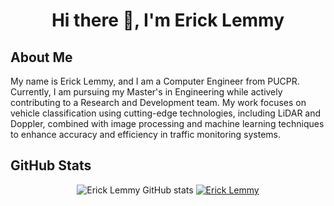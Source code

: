 <div align="center">

# Hi there 👋, I'm Erick Lemmy

</div>

## About Me

My name is Erick Lemmy, and I am a Computer Engineer from PUCPR. Currently, I am pursuing my Master's in Engineering while actively contributing to a Research and Development team. My work focuses on vehicle classification using cutting-edge technologies, including LiDAR and Doppler, combined with image processing and machine learning techniques to enhance accuracy and efficiency in traffic monitoring systems.

## GitHub Stats

<div align="center">

![Erick Lemmy GitHub stats](https://github-readme-stats.vercel.app/api?username=eriklemy&show_icons=true&theme=tokyonight&count_private=true&include_all_commits=true&line_height=20)
[![Erick Lemmy](https://github-readme-stats.vercel.app/api/top-langs/?username=eriklemy&layout=compact&theme=tokyonight&langs_count=6)](https://github.com/anuraghazra/github-readme-stats)

</div>
